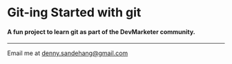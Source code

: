 # Git-ing Started with git

#### A fun project to learn git as part of the **DevMarketer** community.

---

Email me at [denny.sandehang@gmail.com](Mailto:denny.sandehang@gmail.com)
